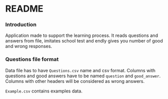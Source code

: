 
# README

### Introduction

Application made to support the learning process. It reads questions and answers from file, imitates school test and endly gives you number of good and wrong responses. 

### Questions file format

Data file has to have `Questions.csv` name and csv format. Columns with questions and good answers have to be named `question` and `good_answer`. Columns with other headers will be considered as wrong answers.

`Example.csv` contains examples data.
